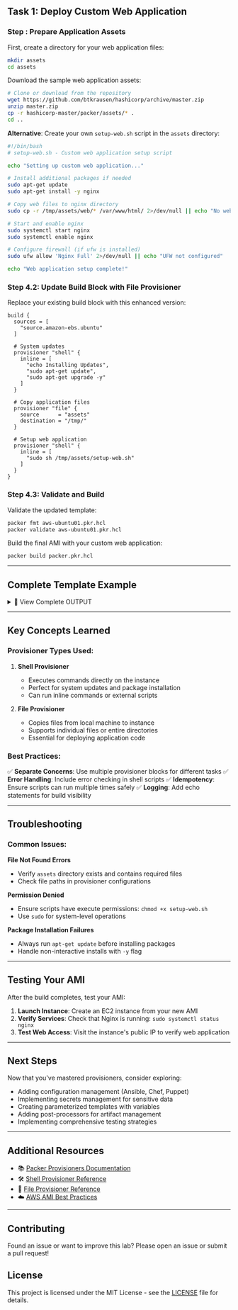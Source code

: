 
## Task 1: Deploy Custom Web Application

### Step : Prepare Application Assets

First, create a directory for your web application files:

```bash
mkdir assets
cd assets
```

Download the sample web application assets:
```bash
# Clone or download from the repository
wget https://github.com/btkrausen/hashicorp/archive/master.zip
unzip master.zip
cp -r hashicorp-master/packer/assets/* .
cd ..
```

**Alternative**: Create your own `setup-web.sh` script in the `assets` directory:

```bash
#!/bin/bash
# setup-web.sh - Custom web application setup script

echo "Setting up custom web application..."

# Install additional packages if needed
sudo apt-get update
sudo apt-get install -y nginx

# Copy web files to nginx directory
sudo cp -r /tmp/assets/web/* /var/www/html/ 2>/dev/null || echo "No web files found"

# Start and enable nginx
sudo systemctl start nginx
sudo systemctl enable nginx

# Configure firewall (if ufw is installed)
sudo ufw allow 'Nginx Full' 2>/dev/null || echo "UFW not configured"

echo "Web application setup complete!"
```

### Step 4.2: Update Build Block with File Provisioner

Replace your existing build block with this enhanced version:

```hcl
build {
  sources = [
    "source.amazon-ebs.ubuntu"
  ]

  # System updates
  provisioner "shell" {
    inline = [
      "echo Installing Updates",
      "sudo apt-get update",
      "sudo apt-get upgrade -y"
    ]
  }

  # Copy application files
  provisioner "file" {
    source      = "assets"
    destination = "/tmp/"
  }

  # Setup web application
  provisioner "shell" {
    inline = [
      "sudo sh /tmp/assets/setup-web.sh"
    ]
  }
}
```

### Step 4.3: Validate and Build

Validate the updated template:

```bash
packer fmt aws-ubuntu01.pkr.hcl 
packer validate aws-ubuntu01.pkr.hcl
```

Build the final AMI with your custom web application:

```bash
packer build packer.pkr.hcl
```

---

## Complete Template Example

<details>
<summary>📄 View Complete OUTPUT</summary>

amazon-ebs.ubuntu: output will be in this color.

==> amazon-ebs.ubuntu: Prevalidating any provided VPC information
==> amazon-ebs.ubuntu: Prevalidating AMI Name: packer-ubuntu-aws-1755189740
==> amazon-ebs.ubuntu: Found Image ID: ami-021589336d307b577
==> amazon-ebs.ubuntu: Creating temporary keypair: packer_689e11ec-f4aa-0732-42f6-daaa8e005de5
==> amazon-ebs.ubuntu: Creating temporary security group for this instance: packer_689e11ec-0800-293f-d2a6-84d9aaada367
==> amazon-ebs.ubuntu: Authorizing access to port 22 from [0.0.0.0/0] in the temporary security groups...
==> amazon-ebs.ubuntu: Launching a source AWS instance...
==> amazon-ebs.ubuntu: Instance ID: i-08bb63aa42680a154
==> amazon-ebs.ubuntu: Waiting for instance (i-08bb63aa42680a154) to become ready...
==> amazon-ebs.ubuntu: Using SSH communicator to connect: 3.81.111.40
==> amazon-ebs.ubuntu: Waiting for SSH to become available...
==> amazon-ebs.ubuntu: Connected to SSH!
==> amazon-ebs.ubuntu: Provisioning with shell script: /tmp/packer-shell2322113201
==> amazon-ebs.ubuntu: Installing Updates
==> amazon-ebs.ubuntu: Get:1 http://security.ubuntu.com/ubuntu jammy-security InRelease [129 kB]
==> amazon-ebs.ubuntu: Hit:2 http://archive.ubuntu.com/ubuntu jammy InRelease
==> amazon-ebs.ubuntu: Get:3 http://archive.ubuntu.com/ubuntu jammy-updates InRelease [128 kB]
==> amazon-ebs.ubuntu: Get:4 http://archive.ubuntu.com/ubuntu jammy-backports InRelease [127 kB]
==> amazon-ebs.ubuntu: Get:5 http://archive.ubuntu.com/ubuntu jammy/universe amd64 Packages [14.1 MB]
==> amazon-ebs.ubuntu: Get:6 http://security.ubuntu.com/ubuntu jammy-security/main amd64 Packages [2558 kB]
==> amazon-ebs.ubuntu: Get:7 http://security.ubuntu.com/ubuntu jammy-security/main Translation-en [379 kB]
==> amazon-ebs.ubuntu: Get:8 http://security.ubuntu.com/ubuntu jammy-security/restricted amd64 Packages [4018 kB]
==> amazon-ebs.ubuntu: Get:9 http://security.ubuntu.com/ubuntu jammy-security/restricted Translation-en [732 kB]
==> amazon-ebs.ubuntu: Get:10 http://security.ubuntu.com/ubuntu jammy-security/universe amd64 Packages [993 kB]
==> amazon-ebs.ubuntu: Get:11 http://security.ubuntu.com/ubuntu jammy-security/universe Translation-en [217 kB]
==> amazon-ebs.ubuntu: Get:12 http://security.ubuntu.com/ubuntu jammy-security/universe amd64 c-n-f Metadata [21.7 kB]
==> amazon-ebs.ubuntu: Get:13 http://security.ubuntu.com/ubuntu jammy-security/multiverse amd64 Packages [40.3 kB]
==> amazon-ebs.ubuntu: Get:14 http://security.ubuntu.com/ubuntu jammy-security/multiverse Translation-en [8908 B]
==> amazon-ebs.ubuntu: Get:15 http://security.ubuntu.com/ubuntu jammy-security/multiverse amd64 c-n-f Metadata [368 B]
==> amazon-ebs.ubuntu: Get:16 http://archive.ubuntu.com/ubuntu jammy/universe Translation-en [5652 kB]
==> amazon-ebs.ubuntu: Get:17 http://archive.ubuntu.com/ubuntu jammy/universe amd64 c-n-f Metadata [286 kB]
==> amazon-ebs.ubuntu: Get:18 http://archive.ubuntu.com/ubuntu jammy/multiverse amd64 Packages [217 kB]
==> amazon-ebs.ubuntu: Get:19 http://archive.ubuntu.com/ubuntu jammy/multiverse Translation-en [112 kB]
==> amazon-ebs.ubuntu: Get:20 http://archive.ubuntu.com/ubuntu jammy/multiverse amd64 c-n-f Metadata [8372 B]
==> amazon-ebs.ubuntu: Get:21 http://archive.ubuntu.com/ubuntu jammy-updates/main amd64 Packages [2803 kB]
==> amazon-ebs.ubuntu: Get:22 http://archive.ubuntu.com/ubuntu jammy-updates/main Translation-en [443 kB]
==> amazon-ebs.ubuntu: Get:23 http://archive.ubuntu.com/ubuntu jammy-updates/restricted amd64 Packages [4163 kB]
==> amazon-ebs.ubuntu: Get:24 http://archive.ubuntu.com/ubuntu jammy-updates/restricted Translation-en [756 kB]
==> amazon-ebs.ubuntu: Get:25 http://archive.ubuntu.com/ubuntu jammy-updates/universe amd64 Packages [1226 kB]
==> amazon-ebs.ubuntu: Get:26 http://archive.ubuntu.com/ubuntu jammy-updates/universe Translation-en [304 kB]
==> amazon-ebs.ubuntu: Get:27 http://archive.ubuntu.com/ubuntu jammy-updates/universe amd64 c-n-f Metadata [28.7 kB]
==> amazon-ebs.ubuntu: Get:28 http://archive.ubuntu.com/ubuntu jammy-updates/multiverse amd64 Packages [59.5 kB]
==> amazon-ebs.ubuntu: Get:29 http://archive.ubuntu.com/ubuntu jammy-updates/multiverse Translation-en [14.2 kB]
==> amazon-ebs.ubuntu: Get:30 http://archive.ubuntu.com/ubuntu jammy-updates/multiverse amd64 c-n-f Metadata [592 B]
==> amazon-ebs.ubuntu: Get:31 http://archive.ubuntu.com/ubuntu jammy-backports/main amd64 Packages [68.8 kB]
==> amazon-ebs.ubuntu: Get:32 http://archive.ubuntu.com/ubuntu jammy-backports/main Translation-en [11.4 kB]
==> amazon-ebs.ubuntu: Get:33 http://archive.ubuntu.com/ubuntu jammy-backports/main amd64 c-n-f Metadata [392 B]
==> amazon-ebs.ubuntu: Get:34 http://archive.ubuntu.com/ubuntu jammy-backports/restricted amd64 c-n-f Metadata [116 B]
==> amazon-ebs.ubuntu: Get:35 http://archive.ubuntu.com/ubuntu jammy-backports/universe amd64 Packages [30.0 kB]
==> amazon-ebs.ubuntu: Get:36 http://archive.ubuntu.com/ubuntu jammy-backports/universe Translation-en [16.6 kB]
==> amazon-ebs.ubuntu: Get:37 http://archive.ubuntu.com/ubuntu jammy-backports/universe amd64 c-n-f Metadata [672 B]
==> amazon-ebs.ubuntu: Get:38 http://archive.ubuntu.com/ubuntu jammy-backports/multiverse amd64 c-n-f Metadata [116 B]
==> amazon-ebs.ubuntu: Fetched 39.6 MB in 11s (3702 kB/s)
==> amazon-ebs.ubuntu: Reading package lists...
==> amazon-ebs.ubuntu: Reading package lists...
==> amazon-ebs.ubuntu: Building dependency tree...
==> amazon-ebs.ubuntu: Reading state information...
==> amazon-ebs.ubuntu: Calculating upgrade...
==> amazon-ebs.ubuntu: The following packages have been kept back:
==> amazon-ebs.ubuntu:   snapd
==> amazon-ebs.ubuntu: The following packages will be upgraded:
==> amazon-ebs.ubuntu:   apport python3-apport python3-problem-report
==> amazon-ebs.ubuntu: 3 upgraded, 0 newly installed, 0 to remove and 1 not upgraded.
==> amazon-ebs.ubuntu: Need to get 235 kB of archives.
==> amazon-ebs.ubuntu: After this operation, 2048 B of additional disk space will be used.
==> amazon-ebs.ubuntu: Get:1 http://us-east-1.ec2.archive.ubuntu.com/ubuntu jammy-updates/main amd64 python3-problem-report all 2.20.11-0ubuntu82.10 [11.4 kB]
==> amazon-ebs.ubuntu: Get:2 http://us-east-1.ec2.archive.ubuntu.com/ubuntu jammy-updates/main amd64 python3-apport all 2.20.11-0ubuntu82.10 [89.0 kB]
==> amazon-ebs.ubuntu: Get:3 http://us-east-1.ec2.archive.ubuntu.com/ubuntu jammy-updates/main amd64 apport all 2.20.11-0ubuntu82.10 [135 kB]
==> amazon-ebs.ubuntu: debconf: unable to initialize frontend: Dialog
==> amazon-ebs.ubuntu: debconf: (Dialog frontend will not work on a dumb terminal, an emacs shell buffer, or without a controlling terminal.)
==> amazon-ebs.ubuntu: debconf: falling back to frontend: Readline
==> amazon-ebs.ubuntu: debconf: unable to initialize frontend: Readline
==> amazon-ebs.ubuntu: debconf: (This frontend requires a controlling tty.)
==> amazon-ebs.ubuntu: debconf: falling back to frontend: Teletype
==> amazon-ebs.ubuntu: dpkg-preconfigure: unable to re-open stdin:
==> amazon-ebs.ubuntu: Fetched 235 kB in 0s (1521 kB/s)
==> amazon-ebs.ubuntu: (Reading database ... 65985 files and directories currently installed.)
==> amazon-ebs.ubuntu: Preparing to unpack .../python3-problem-report_2.20.11-0ubuntu82.10_all.deb ...
==> amazon-ebs.ubuntu: Unpacking python3-problem-report (2.20.11-0ubuntu82.10) over (2.20.11-0ubuntu82.9) ...
==> amazon-ebs.ubuntu: Preparing to unpack .../python3-apport_2.20.11-0ubuntu82.10_all.deb ...
==> amazon-ebs.ubuntu: Unpacking python3-apport (2.20.11-0ubuntu82.10) over (2.20.11-0ubuntu82.9) ...
==> amazon-ebs.ubuntu: Preparing to unpack .../apport_2.20.11-0ubuntu82.10_all.deb ...
==> amazon-ebs.ubuntu: Unpacking apport (2.20.11-0ubuntu82.10) over (2.20.11-0ubuntu82.9) ...
==> amazon-ebs.ubuntu: Setting up python3-problem-report (2.20.11-0ubuntu82.10) ...
==> amazon-ebs.ubuntu: Setting up python3-apport (2.20.11-0ubuntu82.10) ...
==> amazon-ebs.ubuntu: Setting up apport (2.20.11-0ubuntu82.10) ...
==> amazon-ebs.ubuntu: apport-autoreport.service is a disabled or a static unit, not starting it.
==> amazon-ebs.ubuntu: Processing triggers for man-db (2.10.2-1) ...
==> amazon-ebs.ubuntu:
==> amazon-ebs.ubuntu: Running kernel seems to be up-to-date.
==> amazon-ebs.ubuntu:
==> amazon-ebs.ubuntu: No services need to be restarted.
==> amazon-ebs.ubuntu:
==> amazon-ebs.ubuntu: No containers need to be restarted.
==> amazon-ebs.ubuntu:
==> amazon-ebs.ubuntu: No user sessions are running outdated binaries.
==> amazon-ebs.ubuntu:
==> amazon-ebs.ubuntu: No VM guests are running outdated hypervisor (qemu) binaries on this host.
==> amazon-ebs.ubuntu: Uploading ./assets => /tmp/
==> amazon-ebs.ubuntu: Provisioning with shell script: /tmp/packer-shell1626984543
==> amazon-ebs.ubuntu: Created symlink /etc/systemd/system/multi-user.target.wants/webapp.service → /lib/systemd/system/webapp.service.
==> amazon-ebs.ubuntu: Stopping the source instance...
==> amazon-ebs.ubuntu: Stopping instance
==> amazon-ebs.ubuntu: Waiting for the instance to stop...
==> amazon-ebs.ubuntu: Creating AMI packer-ubuntu-aws-1755189740 from instance i-08bb63aa42680a154
==> amazon-ebs.ubuntu: Attaching run tags to AMI...
==> amazon-ebs.ubuntu: AMI: ami-075c18447244f490e
==> amazon-ebs.ubuntu: Waiting for AMI to become ready...
==> amazon-ebs.ubuntu: Skipping Enable AMI deprecation...
==> amazon-ebs.ubuntu: Skipping Enable AMI deregistration protection...
==> amazon-ebs.ubuntu: Adding tags to AMI (ami-075c18447244f490e)...
==> amazon-ebs.ubuntu: Tagging snapshot: snap-0036112a5eb3f5c03
==> amazon-ebs.ubuntu: Creating AMI tags
==> amazon-ebs.ubuntu: Adding tag: "Created-by": "Packer"
==> amazon-ebs.ubuntu: Adding tag: "Environment": "Production"
==> amazon-ebs.ubuntu: Adding tag: "Name": "MyUbuntuImage"
==> amazon-ebs.ubuntu: Adding tag: "OS_Version": "Ubuntu 22.04"
==> amazon-ebs.ubuntu: Adding tag: "Release": "Latest"
==> amazon-ebs.ubuntu: Creating snapshot tags
==> amazon-ebs.ubuntu: Terminating the source AWS instance...
==> amazon-ebs.ubuntu: Cleaning up any extra volumes...
==> amazon-ebs.ubuntu: No volumes to clean up, skipping
==> amazon-ebs.ubuntu: Deleting temporary security group...
==> amazon-ebs.ubuntu: Deleting temporary keypair...
Build 'amazon-ebs.ubuntu' finished after 4 minutes 54 seconds.

==> Wait completed after 4 minutes 54 seconds

==> Builds finished. The artifacts of successful builds are:
--> amazon-ebs.ubuntu: AMIs were created:
us-east-1: ami-075c18447244f490e

</details>

---

## Key Concepts Learned

### Provisioner Types Used:

1. **Shell Provisioner**
   - Executes commands directly on the instance
   - Perfect for system updates and package installation
   - Can run inline commands or external scripts

2. **File Provisioner**
   - Copies files from local machine to instance
   - Supports individual files or entire directories
   - Essential for deploying application code

### Best Practices:

✅ **Separate Concerns**: Use multiple provisioner blocks for different tasks
✅ **Error Handling**: Include error checking in shell scripts
✅ **Idempotency**: Ensure scripts can run multiple times safely
✅ **Logging**: Add echo statements for build visibility

---

## Troubleshooting

### Common Issues:

**File Not Found Errors**
- Verify `assets` directory exists and contains required files
- Check file paths in provisioner configurations

**Permission Denied**
- Ensure scripts have execute permissions: `chmod +x setup-web.sh`
- Use `sudo` for system-level operations

**Package Installation Failures**
- Always run `apt-get update` before installing packages
- Handle non-interactive installs with `-y` flag

---

## Testing Your AMI

After the build completes, test your AMI:

1. **Launch Instance**: Create an EC2 instance from your new AMI
2. **Verify Services**: Check that Nginx is running: `sudo systemctl status nginx`
3. **Test Web Access**: Visit the instance's public IP to verify web application

---

## Next Steps

Now that you've mastered provisioners, consider exploring:

- Adding configuration management (Ansible, Chef, Puppet)
- Implementing secrets management for sensitive data
- Creating parameterized templates with variables
- Adding post-processors for artifact management
- Implementing comprehensive testing strategies

---

## Additional Resources

- 📚 [Packer Provisioners Documentation](https://www.packer.io/docs/provisioners)
- 🛠️ [Shell Provisioner Reference](https://www.packer.io/docs/provisioners/shell)
- 📁 [File Provisioner Reference](https://www.packer.io/docs/provisioners/file)
- ☁️ [AWS AMI Best Practices](https://docs.aws.amazon.com/AWSEC2/latest/UserGuide/AMIs.html)

---

## Contributing

Found an issue or want to improve this lab? Please open an issue or submit a pull request!

## License

This project is licensed under the MIT License - see the [LICENSE](LICENSE) file for details.